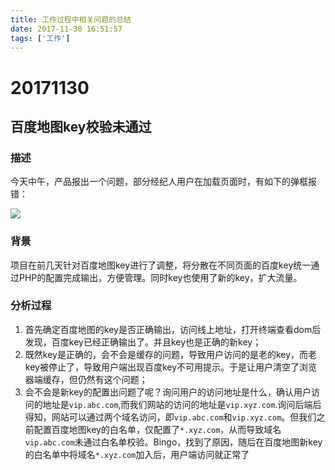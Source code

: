 ```yaml
---
title: 工作过程中相关问题的总结
date: 2017-11-30 16:51:57
tags: ['工作']
---
```


# 20171130
## 百度地图key校验未通过
### 描述
今天中午，产品报出一个问题，部分经纪人用户在加载页面时，有如下的弹框报错：

![](/img/百度地图key校验报错.jpeg)

### 背景
项目在前几天针对百度地图key进行了调整，将分散在不同页面的百度key统一通过PHP的配置完成输出，方便管理。同时key也使用了新的key，扩大流量。

### 分析过程
1. 首先确定百度地图的key是否正确输出，访问线上地址，打开终端查看dom后发现，百度key已经正确输出了。并且key也是正确的新key；
2. 既然key是正确的，会不会是缓存的问题，导致用户访问的是老的key，而老key被停止了，导致用户端出现百度key不可用提示。于是让用户清空了浏览器端缓存，但仍然有这个问题；
3. 会不会是新key的配置出问题了呢？询问用户的访问地址是什么，确认用户访问的地址是`vip.abc.com`,而我们网站的访问的地址是`vip.xyz.com`.询问后端后得知，网站可以通过两个域名访问，即`vip.abc.com`和`vip.xyz.com`。但我们之前配置百度地图key的白名单，仅配置了`*.xyz.com`，从而导致域名`vip.abc.com`未通过白名单校验。Bingo，找到了原因，随后在百度地图新key的白名单中将域名`*.xyz.com`加入后，用户端访问就正常了
